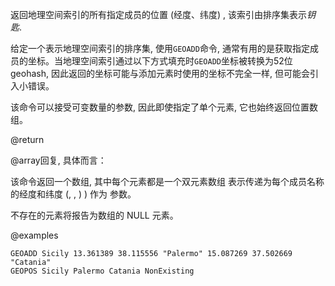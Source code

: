 返回地理空间索引的所有指定成员的位置 (经度、纬度) , 该索引由排序集表示*钥匙*.

给定一个表示地理空间索引的排序集, 使用`GEOADD`命令, 通常有用的是获取指定成员的坐标。当地理空间索引通过以下方式填充时`GEOADD`坐标被转换为52位geohash, 因此返回的坐标可能与添加元素时使用的坐标不完全一样, 但可能会引入小错误。

该命令可以接受可变数量的参数, 因此即使指定了单个元素, 它也始终返回位置数组。

@return

@array回复, 具体而言：

该命令返回一个数组, 其中每个元素都是一个双元素数组
表示传递为每个成员名称的经度和纬度  (, , ) )  作为
参数。

不存在的元素将报告为数组的 NULL 元素。

@examples

```cli
GEOADD Sicily 13.361389 38.115556 "Palermo" 15.087269 37.502669 "Catania"
GEOPOS Sicily Palermo Catania NonExisting
```
